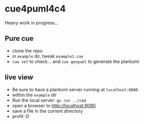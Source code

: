 # cue4puml4c4

Heavy work in progress...

## Pure cue

- clone the repo
- in `example` dir, tweak `example1.cue`
- `cue vet` to check... and `cue genpuml` to generate the plantuml

## live view

- Be sure to have a plantuml server running at `localhost:8080`.
- within the `example` dir
- Run the local server: `go run ../cmd`
- open a browser to [http://localhost:9090](http://localhost:9090)
- save a file in the current directory
- profit :D
